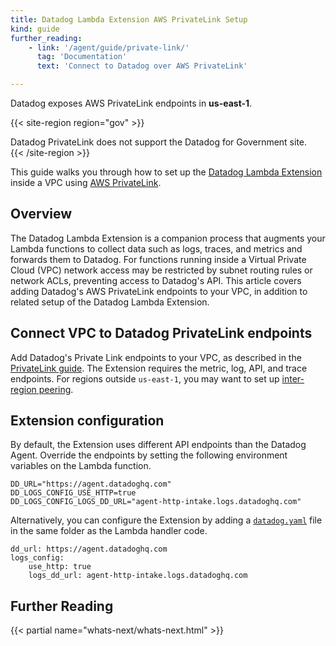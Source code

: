 ```yaml
---
title: Datadog Lambda Extension AWS PrivateLink Setup
kind: guide
further_reading:
    - link: '/agent/guide/private-link/'
      tag: 'Documentation'
      text: 'Connect to Datadog over AWS PrivateLink'

---
```


<div class="alert alert-info">
Datadog exposes AWS PrivateLink endpoints in <b>us-east-1</b>.
</div>

{{< site-region region="gov" >}}
<div class="alert alert-warning">Datadog PrivateLink does not support the Datadog for Government site.</div>
{{< /site-region >}}

This guide walks you through how to set up the [Datadog Lambda Extension][1] inside a VPC using [AWS PrivateLink][2].

## Overview

The Datadog Lambda Extension is a companion process that augments your Lambda functions to collect data such as logs, traces, and metrics and forwards them to Datadog. For functions running inside a Virtual Private Cloud (VPC) network access may be restricted by subnet routing rules or network ACLs, preventing access to Datadog's API. This article covers adding Datadog's AWS PrivateLink endpoints to your VPC, in addition to related setup of the Datadog Lambda Extension.

## Connect VPC to Datadog PrivateLink endpoints

Add Datadog's Private Link endpoints to your VPC, as described in the [PrivateLink guide][3]. The Extension requires the metric, log, API, and trace endpoints. For regions outside `us-east-1`, you may want to set up [inter-region peering][4].

## Extension configuration

By default, the Extension uses different API endpoints than the Datadog Agent. Override the endpoints by setting the following environment variables on the Lambda function.

```
DD_URL="https://agent.datadoghq.com"
DD_LOGS_CONFIG_USE_HTTP=true
DD_LOGS_CONFIG_LOGS_DD_URL="agent-http-intake.logs.datadoghq.com"
```

Alternatively, you can configure the Extension by adding a [`datadog.yaml`][5] file in the same folder as the Lambda handler code.

```
dd_url: https://agent.datadoghq.com
logs_config:
    use_http: true
    logs_dd_url: agent-http-intake.logs.datadoghq.com
```

## Further Reading

{{< partial name="whats-next/whats-next.html" >}}

[1]: /serverless/enhanced_lambda_metrics
[2]: https://aws.amazon.com/privatelink/
[3]: /agent/guide/private-link/?tab=metrics#aws-vpc-endpoint
[4]: /agent/guide/private-link/?tab=logs#inter-region-peering
[5]: /agent/guide/agent-configuration-files
